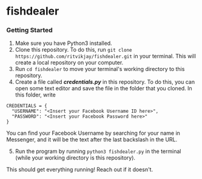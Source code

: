 # fishdealer

### Getting Started

1. Make sure you have Python3 installed.
2. Clone this repository. To do this, run ```git clone https://github.com/ritvikjay/fishdealer.git``` in your terminal. This will create a local repository on your computer.
3. Run ```cd fishdealer``` to move your terminal's working directory to this repository.
4. Create a file called ***credentials.py*** in this repository. To do this, you can open some text editor and save the file in the folder that you cloned. In this folder, write

```
CREDENTIALS = {
  "USERNAME": "<Insert your Facebook Username ID here>",
  "PASSWORD": "<Insert your Facebook Password here>"
}
```

You can find your Facebook Username by searching for your name in Messenger, and it will be the text after the last backslash in the URL.

5. Run the program by running ```python3 fishdealer.py``` in the terminal (while your working directory is this repository).

This should get everything running! Reach out if it doesn't.
